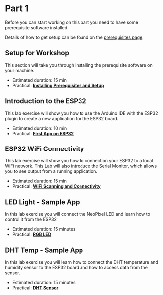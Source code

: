 # Part 1

Before you can start working on this part you need to have some prerequisite software installed.

Details of how to get setup can be found on the [prerequisites page](PREREQ.md).

## Setup for Workshop

This section will take you through installing the prerequisite software on your machine.

- Estimated duration: 15 min
- Practical: [**Installing Prerequisites and Setup**](PREREQ.md)

## Introduction to the ESP32

This lab exercise will show you how to use the Arduino IDE with the ESP32 plugin to create a new application for the ESP32 board.

- Estimated duration: 10 min
- Practical: [**First App on ESP32**](FIRSTAPP.md)

## ESP32 WiFi Connectivity

This lab exercise will show you how to connection your ESP32 to a local WiFi network. This Lab will also introduce the Serial Monitor, which allows you to see output from a running application.

- Estimated duration: 15 min
- Practical: [**WiFi Scanning and Connectivity**](WIFI.md)

## LED Light - Sample App

In this lab exercise you will connect the NeoPixel LED and learn how to control it from the ESP32

- Estimated duration: 15 minutes
- Practical: [**RGB LED**](LED.md)

## DHT Temp - Sample App

In this lab exercise you will learn how to connect the DHT temperature and humidity sensor to the ESP32 board and how to access data from the sensor.

- Estimated duration: 15 minutes
- Practical: [**DHT Sensor**](DHT.md)
